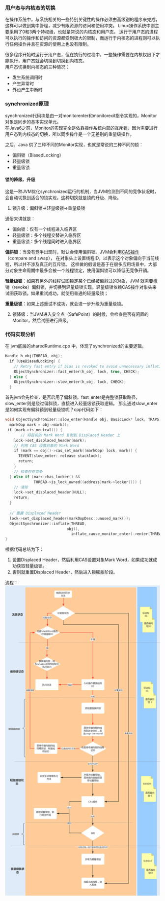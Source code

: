 

### 用户态与内核态的切换  
在操作系统中，与系统相关的一些特别关键性的操作必须由高级别的程序来完成，这样可以做到集中管理，减少有限资源的访问和使用冲突。
Linux操作系统中则主要采用了0和3两个特权级，也就是常说的内核态和用户态。
运行于用户态的进程可以执行的操作和访问的资源都受到极大的限制，而运行于内核态的进程则可以执行任何操作并且在资源的使用上也没有限制。  

很多程序开始时运行于用户态，但在执行的过程中，一些操作需要在内核权限下才能执行，用户态就会切换到切换到内核态。  
用户态切换到内核态的三种情况：
* 发生系统调用时
* 产生异常时
* 外设产生中断时
### synchronized原理
synchronized代码块是由一对monitorenter和monitorexit指令实现的，Monitor对象是同步的基本实现单元。  
在Java6之前，Monitor的实现完全是依靠操作系统内部的互斥锁，因为需要进行用户态到内核态的切换，所以同步操作是一个无差别的重量级操作。  

之后，Java 供了三种不同的Monitor实现，也就是常说的三种不同的锁：
* 偏斜锁（BiasedLocking）
* 轻量级锁
* 重量级锁

#### 锁的降级、升级
这是一种JVM优化synchronized运行的机制，当JVM检测到不同的竞争状况时，会自动切换到适合的锁实现，这种切换就是锁的升级、降级。  

1. 锁升级：偏斜锁->轻量级锁->重量级锁   

通俗来讲就是：
* 偏向锁：仅有一个线程进入临界区
* 轻量级锁：多个线程交替进入临界区
* 重量级锁：多个线程同时进入临界区

**偏斜锁**：当没有竞争出现时，默认会使用偏斜锁。JVM会利用[CAS操作](https://blog.csdn.net/qq_32998153/article/details/79529704)（compare and swap），
在对象头上设置线程ID，以表示这个对象偏向于当前线程，所以并不涉及真正的互斥锁。
这样做的假设是基于在很多应用场景中，大部分对象生命周期中最多会被一个线程锁定，使用偏斜锁可以降低无竞争开销。  

**轻量级锁**：如果有另外的线程试图锁定某个已经被偏斜过的对象，JVM 就需要撤销（revoke）偏斜锁，并切换到轻量级锁实现。轻量级锁依赖CAS操作对象头来试图获取锁。如果重试成功，就使用普通的轻量级锁；

**重量级锁**：如果上述重试不成功，就会进一步升级为重量级锁。

2. 锁降级：当JVM进入安全点（SafePoint）的时候，会检查是否有闲置的Monitor，然后试图进行降级。  

### 代码实现分析 
在 jvm底层的sharedRuntime.cpp 中，体现了synchronized的主要逻辑。
```C++
Handle h_obj(THREAD, obj);
  if (UseBiasedLocking) {
    // Retry fast entry if bias is revoked to avoid unnecessary inflation
    ObjectSynchronizer::fast_enter(h_obj, lock, true, CHECK);
  } else {
    ObjectSynchronizer::slow_enter(h_obj, lock, CHECK);
  }
```
首先jvm会先检查，是否启用了偏斜锁。fast_enter是完整锁获取路径，slow_enter则是绕过偏斜锁，直接进入轻量级锁获取逻辑。
那么通过slow_enter是如何实现有偏斜锁到轻量级锁呢？cpp代码如下：
```C++
void ObjectSynchronizer::slow_enter(Handle obj, BasicLock* lock, TRAPS) {
  markOop mark = obj->mark();
 if (mark->is_neutral()) {
       // 将目前的 Mark Word 复制到 Displaced Header 上
	lock->set_displaced_header(mark);
	// 利用 CAS 设置对象的 Mark Word
    if (mark == obj()->cas_set_mark((markOop) lock, mark)) {
      TEVENT(slow_enter: release stacklock);
      return;
    }
    // 检查存在竞争
  } else if (mark->has_locker() &&
             THREAD->is_lock_owned((address)mark->locker())) {
	// 清除
    lock->set_displaced_header(NULL);
    return;
  }
 
  // 重置 Displaced Header
  lock->set_displaced_header(markOopDesc::unused_mark());
  ObjectSynchronizer::inflate(THREAD,
                          	obj(),
                              inflate_cause_monitor_enter)->enter(THREAD);
}

```
根据代码总结为下：
1. 设置Displaced Header，然后利用CAS设置对象Mark Word，如果成功就成功获取轻量级锁。
2. 否则就重置Displaced Header，然后进入锁膨胀阶段。

流程： 
![image](https://github.com/islongfei/Blog/blob/master/images/Sync%E9%94%81%E6%B5%81%E7%A8%8B.png)
